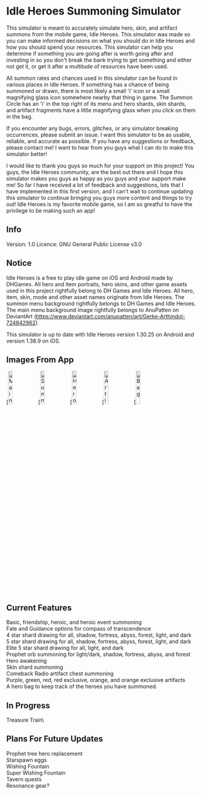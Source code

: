 # Idle Heroes Summoning Simulator
This simulator is meant to accurately simulate hero, skin, and artifact summons from the mobile game, Idle Heroes. This simulator was made so you can make informed decisions on what you should do in Idle Heroes and how you should spend your resources. This simulator can help you determine if something you are going after is worth going after and investing in so you don't break the bank trying to get something and either not get it, or get it after a multitude of resources have been used.

All summon rates and chances used in this simulator can be found in various places in Idle Heroes. If something has a chance of being summoned or drawn, there is most likely a small 'i' icon or a small magnifying glass icon somewhere nearby that thing in game. The Summon Circle has an 'i' in the top right of its menu and hero shards, skin shards, and artifact fragments have a little magnifying glass when you click on them in the bag.

If you encounter any bugs, errors, glitches, or any simulator breaking occurrences, please submit an issue. I want this simulator to be as usable, reliable, and accurate as possible. If you have any suggestions or feedback, please contact me! I want to hear from you guys what I can do to make this simulator better!

I would like to thank you guys so much for your support on this project! You guys, the Idle Heroes community, are the best out there and I hope this simulator makes you guys as happy as you guys and your support make me! So far I have received a lot of feedback and suggestions, lots that I have implemented in this first version, and I can't wait to continue updating this simulator to continue bringing you guys more content and things to try out! Idle Heroes is my favorite mobile game, so I am so greatful to have the privilege to be making such an app!

## Info
Version: 1.0
Licence: GNU General Public License v3.0

## Notice
Idle Heroes is a free to play idle game on iOS and Android made by DHGames. All hero and item portraits, hero skins, and other game assets used in this project rightfully belong to DH Games and Idle Heroes. All hero, item, skin, mode and other asset names originate from Idle Heroes. The summon menu background rightfully belongs to DH Games and Idle Heroes. The main menu background image rightfully belongs to AnuPatten on DeviantArt (https://www.deviantart.com/anupatten/art/Gerke-Arthindol-724842962). 

This simulator is up to date with Idle Heroes version 1.30.25 on Android and version 1.38.9 on iOS.

## Images From App
[<img src="https://user-images.githubusercontent.com/70172740/212793884-d1c41478-a11b-4a94-a631-999b57818ce2.jpg" alt="Main menu" width="15%" height="15%"/>
[<img src="https://user-images.githubusercontent.com/70172740/212793907-459d6acd-d884-4a0c-9196-4c14ac63be4a.jpg" alt="Summoning circle" width="15%" height="15%"/>
[<img src="https://user-images.githubusercontent.com/70172740/212793924-67f821ca-db46-400b-ba73-927ea68e0f22.jpg" alt="Hero awakening" width="15%" height="15%"/>
[<img src="https://user-images.githubusercontent.com/70172740/212793967-d05f83e2-3560-417c-afbd-bbaf408b70c7.jpg" alt="Artifacts" width="15%" height="15%"/>
[<img src="https://user-images.githubusercontent.com/70172740/212793979-fdfc80bd-1600-4ae6-bae7-8306b1a7de5a.jpg" alt="Bag" width="15%" height="15%">

## Current Features
Basic, friendship, heroic, and heroic event summoning\
Fate and Guidance options for compass of transcendence\
4 star shard drawing for all, shadow, fortress, abyss, forest, light, and dark\
5 star shard drawing for all, shadow, fortress, abyss, forest, light, and dark\
Elite 5 star shard drawing for all, light, and dark\
Prophet orb summoning for light/dark, shadow, fortress, abyss, and forest\
Hero awakening\
Skin shard summoning\
Comeback Radio artifact chest summoning\
Purple, green, red, red exclusive, orange, and orange exclusive artifacts\
A hero bag to keep track of the heroes you have summoned.

## In Progress
Treasure Train\

## Plans For Future Updates
Prophet tree hero replacement\
Starspawn eggs\
Wishing Fountain\
Super Wishing Fountain\
Tavern quests\
Resonance gear?
